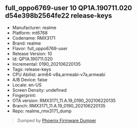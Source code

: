 ## full_oppo6769-user 10 QP1A.190711.020 d54e398b2564fe22 release-keys
- Manufacturer: realme
- Platform: mt6768
- Codename: RMX3171
- Brand: realme
- Flavor: full_oppo6769-user
- Release Version: 10
- Id: QP1A.190711.020
- Incremental: 0190_202106220135
- Tags: release-keys
- CPU Abilist: arm64-v8a,armeabi-v7a,armeabi
- A/B Device: false
- Locale: en-US
- Screen Density: undefined
- Fingerprint: 
- OTA version: RMX3171_11.A.19_0190_202106220135
- Branch: RMX3171_11.A.19_0190_202106220135
- Repo: realme_rmx3171_dump


>Dumped by [Phoenix Firmware Dumper](https://github.com/DroidDumps/phoenix_firmware_dumper)

